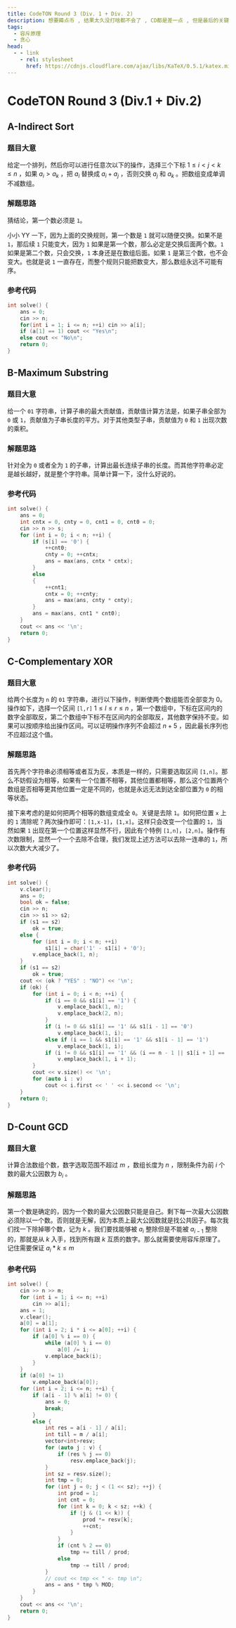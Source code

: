 ```yaml
---
title: CodeTON Round 3 (Div. 1 + Div. 2)
description: 想要薅点币 , 结果太久没打啥都不会了 , CD都是差一点 , 但是最后的关键部分没处理好
tags:
  - 容斥原理
  - 贪心
head:
  - - link
    - rel: stylesheet
      href: https://cdnjs.cloudflare.com/ajax/libs/KaTeX/0.5.1/katex.min.css
---
```


# CodeTON Round 3 (Div.1 + Div.2)

## A-Indirect Sort

### 题目大意

给定一个排列，然后你可以进行任意次以下的操作，选择三个下标 $1 \le i < j < k \le n$ ，如果 $a_i \gt a_k$ ，把 $a_i$ 替换成 $a_i + a_j$ ，否则交换 $a_j$ 和 $a_k$ 。把数组变成单调不减数组。

### 解题思路

猜结论，第一个数必须是 `1`。

小小 YY 一下，因为上面的交换规则，第一个数是 `1` 就可以随便交换。如果不是 `1`，那后续 `1` 只能变大，因为 `1` 如果是第一个数，那么必定是交换后面两个数。`1` 如果是第二个数，只会交换，`1` 本身还是在数组后面。如果 `1` 是第三个数，也不会变大。也就是说 `1` 一直存在，而整个规则只能把数变大，那么数组永远不可能有序。

### 参考代码

```cpp
int solve() {
    ans = 0;
    cin >> n;
    for(int i = 1; i <= n; ++i) cin >> a[i];
    if (a[1] == 1) cout << "Yes\n";
    else cout << "No\n";
    return 0;
}
```

## B-Maximum Substring

### 题目大意

给一个 `01` 字符串，计算子串的最大贡献值，贡献值计算方法是，如果子串全部为 `0` 或 `1`，贡献值为子串长度的平方。对于其他类型子串，贡献值为 `0` 和 `1` 出现次数的乘积。

### 解题思路

针对全为 `0` 或者全为 `1` 的子串，计算出最长连续子串的长度。而其他字符串必定是越长越好，就是整个字符串。简单计算一下，没什么好说的。

### 参考代码

```cpp
int solve() {
    ans = 0;
    int cntx = 0, cnty = 0, cnt1 = 0, cnt0 = 0;
    cin >> n >> s;
    for (int i = 0; i < n; ++i) {
        if (s[i] == '0') {
            ++cnt0;
            cnty = 0; ++cntx;
            ans = max(ans, cntx * cntx);
        }
        else
        {
            ++cnt1;
            cntx = 0; ++cnty;
            ans = max(ans, cnty * cnty);
        }
        ans = max(ans, cnt1 * cnt0);
    }
    cout << ans << '\n';
    return 0;
}
```

## C-Complementary XOR

### 题目大意

给两个长度为 `n` 的 `01` 字符串，进行以下操作，判断使两个数组能否全部变为 0。操作如下，选择一个区间 `[l,r]` $1 \le l \le r \le n$ ，第一个数组中，下标在区间内的数字全部取反，第二个数组中下标不在区间内的全部取反，其他数字保持不变。如果可以按顺序给出操作区间。可以证明操作序列不会超过 $n+5$ ，因此最长序列也不应超过这个值。

### 解题思路

首先两个字符串必须相等或者互为反，本质是一样的，只需要选取区间 `[1,n]`。那么不妨假设为相等，如果有一个位置不相等，其他位置都相等，那么这个位置两个数组是否相等更其他位置一定是不同的，也就是永远无法到达全部位置为 `0` 的相等状态。

接下来考虑的是如何把两个相等的数组变成全 `0`。关键是去除 `1`。如何把位置 `x` 上的 `1` 清除呢？两次操作即可：`[1,x-1]`，`[1,x]`。这样只会改变一个位置的 `1`，当然如果 `1` 出现在第一个位置这样显然不行，因此有个特例 `[1,n]`，`[2,n]`。操作有次数限制，显然一个一个去除不合理，我们发现上述方法可以去除一连串的 `1`，所以次数大大减少了。

### 参考代码

```cpp
int solve() {
    v.clear();
    ans = 0;
    bool ok = false;
    cin >> n;
    cin >> s1 >> s2;
    if (s1 == s2)
        ok = true;
    else {
        for (int i = 0; i < n; ++i)
            s1[i] = char('1' - s1[i] + '0');
        v.emplace_back(1, n);
    }
    if (s1 == s2)
        ok = true;
    cout << (ok ? "YES" : "NO") << '\n';
    if (ok) {
        for (int i = 0; i < n; ++i) {
            if (i == 0 && s1[i] == '1') {
                v.emplace_back(1, n);
                v.emplace_back(2, n);
            }
            if (i != 0 && s1[i] == '1' && s1[i - 1] == '0')
                v.emplace_back(1, i);
            else if (i == 1 && s1[i] == '1' && s1[i - 1] == '1')
                v.emplace_back(1, i);
            if (i != 0 && s1[i] == '1' && (i == n - 1 || s1[i + 1] == '0'))
                v.emplace_back(1, i + 1);
        }
        cout << v.size() << '\n';
        for (auto i : v)
            cout << i.first << ' ' << i.second << '\n';
    }
    return 0;
}
```

## D-Count GCD

### 题目大意

计算合法数组个数，数字选取范围不超过 $m$ ，数组长度为 $n$ ，限制条件为前 $i$ 个数的最大公因数为 $b_i$ 。

### 解题思路

第一个数是确定的，因为一个数的最大公因数只能是自己。剩下每一次最大公因数必须除以一个数。否则就是无解，因为本质上最大公因数就是找公共因子。每次我们找一下除掉哪个数，记为 $k$ 。我们要找能够被 $a_i$ 整除但是不能被 $a_ {i-1}$ 整除的，那就是从 $k$ 入手，找到所有跟 $k$ 互质的数字。那么就需要使用容斥原理了。记住需要保证 $a_i * k \le m$

### 参考代码

```cpp
int solve() {
    cin >> n >> m;
    for (int i = 1; i <= n; ++i)
        cin >> a[i];
    ans = 1;
    v.clear();
    a[0] = a[1];
    for (int i = 2; i * i <= a[0]; ++i) {
        if (a[0] % i == 0) {
            while (a[0] % i == 0)
                a[0] /= i;
            v.emplace_back(i);
        }
    }
    if (a[0] != 1)
        v.emplace_back(a[0]);
    for (int i = 2; i <= n; ++i) {
        if (a[i - 1] % a[i] != 0) {
            ans = 0;
            break;
        }
        else {
            int res = a[i - 1] / a[i];
            int till = m / a[i];
            vector<int>resv;
            for (auto j : v) {
                if (res % j == 0)
                    resv.emplace_back(j);
            }
            int sz = resv.size();
            int tmp = 0;
            for (int j = 0; j < (1 << sz); ++j) {
                int prod = 1;
                int cnt = 0;
                for (int k = 0; k < sz; ++k) {
                    if (j & (1 << k)) {
                        prod *= resv[k];
                        ++cnt;
                    }
                }
                if (cnt % 2 == 0)
                    tmp += till / prod;
                else
                    tmp -= till / prod;
            }
            // cout << tmp << " <- tmp \n";
            ans = ans * tmp % MOD;
        }
    }
    cout << ans << '\n';
    return 0;
}
```

